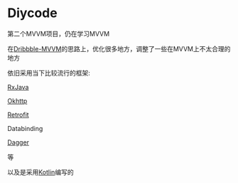 # Diycode

第二个MVVM项目，仍在学习MVVM

在[Dribbble-MVVM](https://github.com/adgvcxz/Dribbble-MVVM)的思路上，优化很多地方，调整了一些在MVVM上不太合理的地方

依旧采用当下比较流行的框架:

[RxJava](https://github.com/ReactiveX/RxJava)

[Okhttp](https://github.com/square/okhttp)

[Retrofit](https://square.github.io/retrofit)

Databinding

[Dagger](https://github.com/google/dagger)

等

以及是采用[Kotlin](https://kotlinlang.org/)编写的

